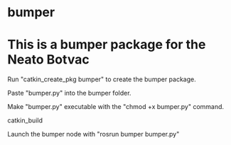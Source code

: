 # bumper
# This is a bumper package for the Neato Botvac

Run "catkin_create_pkg bumper" to create the bumper package.
 
Paste "bumper.py" into the bumper folder.
 
Make "bumper.py" executable with the "chmod +x bumper.py" command.

catkin_build
 
Launch the bumper node with "rosrun bumper bumper.py"
